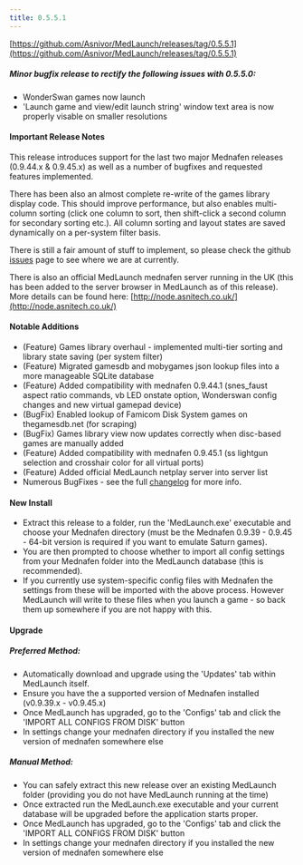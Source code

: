 ```yaml
---
title: 0.5.5.1
---
```


[https://github.com/Asnivor/MedLaunch/releases/tag/0.5.5.1](https://github.com/Asnivor/MedLaunch/releases/tag/0.5.5.1)

##### Minor bugfix release to rectify the following issues with 0.5.5.0:
* WonderSwan games now launch
* 'Launch game and view/edit launch string' window text area is now properly visable on smaller resolutions


#### Important Release Notes
This release introduces support for the last two major Mednafen releases (0.9.44.x & 0.9.45.x) as well as a number of bugfixes and requested features implemented.

There has been also an almost complete re-write of the games library display code. This should improve performance, but also enables multi-column sorting (click one column to sort, then shift-click a second column for secondary sorting etc.). All column sorting and layout states are saved dynamically on a per-system filter basis.

There is still a fair amount of stuff to implement, so please check the github [issues](https://github.com/Asnivor/MedLaunch/issues) page to see where we are at currently.

There is also an official MedLaunch mednafen server running in the UK (this has been added to the server browser in MedLaunch as of this release). More details can be found here:
[http://node.asnitech.co.uk/](http://node.asnitech.co.uk/)

#### Notable Additions
* (Feature) Games library overhaul - implemented multi-tier sorting and library state saving (per system filter)
* (Feature) Migrated gamesdb and mobygames json lookup files into a more manageable SQLite database
* (Feature) Added compatibility with mednafen 0.9.44.1 (snes_faust aspect ratio commands, vb LED onstate option, Wonderswan config changes and new virtual gamepad device)
* (BugFix) Enabled lookup of Famicom Disk System games on thegamesdb.net (for scraping)
* (BugFix) Games library view now updates correctly when disc-based games are manually added
* (Feature) Added compatibility with mednafen 0.9.45.1 (ss lightgun selection and crosshair color for all virtual ports)
* (Feature) Added official MedLaunch netplay server into server list
* Numerous BugFixes - see the full [changelog](http://medlaunch.asnitech.co.uk/changelog) for more info.

#### New Install
- Extract this release to a folder, run the 'MedLaunch.exe' executable and choose your Mednafen directory (must be the Mednafen 0.9.39 - 0.9.45  - 64-bit version is required if you want to emulate Saturn games). 
- You are then prompted to choose whether to import all config settings from your Mednafen folder into the MedLaunch database (this is recommended).
- If you currently use system-specific config files with Mednafen the settings from these will be imported with the above process. However MedLaunch will write to these files when you launch a game - so back them up somewhere if you are not happy with this.

#### Upgrade

##### Preferred Method:
- Automatically download and upgrade using the 'Updates' tab within MedLaunch itself.
- Ensure you have the a supported version of Mednafen installed (v0.9.39.x - v0.9.45.x)
- Once MedLaunch has upgraded, go to the 'Configs' tab and click the 'IMPORT ALL CONFIGS FROM DISK' button
- In settings change your mednafen directory if you installed the new version of mednafen somewhere else

##### Manual Method:
- You can safely extract this new release over an existing MedLaunch folder (providing you do not have MedLaunch running at the time) 
- Once extracted run the MedLaunch.exe executable and your current database will be upgraded before the application starts proper.
- Once MedLaunch has upgraded, go to the 'Configs' tab and click the 'IMPORT ALL CONFIGS FROM DISK' button
- In settings change your mednafen directory if you installed the new version of mednafen somewhere else
